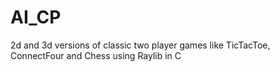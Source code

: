 # AI_CP
2d and 3d versions of classic two player games like TicTacToe, ConnectFour and Chess using Raylib in C
